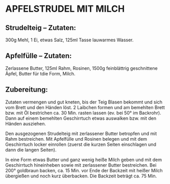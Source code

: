 # APFELSTRUDEL MIT MILCH

## Strudelteig – Zutaten:

300g Mehl, 1 Ei, etwas Salz, 125ml Tasse lauwarmes Wasser.

## Apfelfülle – Zutaten:

Zerlassene Butter, 125ml Rahm, Rosinen, 1500g feinblättrig geschnittene
Äpfel, Butter für tdie Form, Milch.

## Zubereitung:

Zutaten vermengen und gut kneten, bis der Teig Blasen bekommt und sich
vom Brett und den Händen löst. 2 Laibchen formen und am bemehlten Brett
bzw. mit Öl bestrichen ca. 30 Min. rasten lassen (ev. bei 50° im
Backrohr). Dann auf einem bemehlten Geschirrtuch etwas auswalken bzw.
mit den Händen ausziehen.

Den ausgezogenen Strudelteig mit zerlassener Butter betropfen und mit
Rahm bestreichen. Mit Apfelfülle und Rosinen belegen und mit dem
Geschirrtuch locker einrollen (zuerst die kurzen Seiten einschlagen und
dann die langen Seiten).

In eine Form etwas Butter und ganz wenig heiße Milch geben und mit dem
Geschirrtuch hineinheben sowie mit zerlassener Butter bestreichen. Bei
200° goldbraun backen, ca. 15 Min. vor Ende der Backzeit mit heißer
Milch übergießen und noch kurz überbacken. Die Backzeit beträgt ca. 75
Min.

